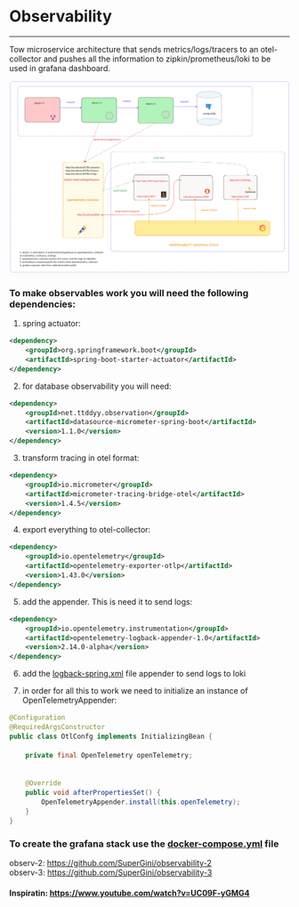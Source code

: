 # Observability

---

Tow microservice architecture that sends metrics/logs/tracers to an otel-collector and pushes all the
information to zipkin/prometheus/loki to be used in grafana dashboard.

![achitecture.png](achitecture.png)


### To make observables work you will need the following dependencies:

1. spring actuator:
````xml
<dependency>
    <groupId>org.springframework.boot</groupId>
    <artifactId>spring-boot-starter-actuator</artifactId>
</dependency>
````
2. for database observability you will need:
````xml
<dependency>
    <groupId>net.ttddyy.observation</groupId>
    <artifactId>datasource-micrometer-spring-boot</artifactId>
    <version>1.1.0</version>
</dependency>
````
3. transform tracing in otel format:
````xml
<dependency>
    <groupId>io.micrometer</groupId>
    <artifactId>micrometer-tracing-bridge-otel</artifactId>
    <version>1.4.5</version>
</dependency>
````
4. export everything to otel-collector:
````xml
<dependency>
    <groupId>io.opentelemetry</groupId>
    <artifactId>opentelemetry-exporter-otlp</artifactId>
    <version>1.43.0</version>
</dependency>
````
5. add the appender. This is need it to send logs:
```xml
<dependency>
    <groupId>io.opentelemetry.instrumentation</groupId>
    <artifactId>opentelemetry-logback-appender-1.0</artifactId>
    <version>2.14.0-alpha</version>
</dependency>
```
6. add the [logback-spring.xml](src/main/resources/logback-spring.xml) file appender to send logs to loki

7. in order for all this to work we need to initialize an instance of OpenTelemetryAppender:
```java
@Configuration
@RequiredArgsConstructor
public class OtlConfg implements InitializingBean {

    private final OpenTelemetry openTelemetry;


    @Override
    public void afterPropertiesSet() {
        OpenTelemetryAppender.install(this.openTelemetry);
    }
}
```

### To create the grafana stack use the [docker-compose.yml](docker-compose.yml) file

observ-2: https://github.com/SuperGini/observability-2
<br>
observ-3: https://github.com/SuperGini/observability-3

#### Inspiratin: https://www.youtube.com/watch?v=UC09F-yGMG4

